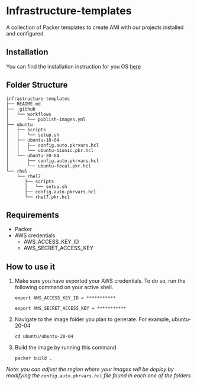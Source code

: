 # Infrastructure-templates

A collection of Packer templates to create AMI with our projects installed and configured.


## Installation

You can find the installation instruction for you OS [here](https://learn.hashicorp.com/tutorials/packer/get-started-install-cli?in=packer/aws-get-started#installing-packer)



## Folder Structure
```
infrastructure-templates
├── README.md
├── .github
│   └── workflows
│       └── publish-images.yml
├── ubuntu
│   ├── scripts
│   │   └── setup.sh
│   ├── ubuntu-18-04
│   │   ├── config.auto.pkrvars.hcl
│   │   └── ubuntu-bionic.pkr.hcl
│   └── ubuntu-20-04
│       ├── config.auto.pkrvars.hcl
│       └── ubuntu-focal.pkr.hcl
└── rhel
    └── rhel7
       ├── scripts
       │   └── setup.sh
       ├── config.auto.pkrvars.hcl
       └── rhel7.pkr.hcl

```
## Requirements

* Packer
* AWS credentials
    * AWS_ACCESS_KEY_ID
    * AWS_SECRET_ACCESS_KEY

## How to use it

1. Make sure you have exported your AWS credentials. To do so, run the following command on your active shell.
    ```
    export AWS_ACCESS_KEY_ID = ***********
    ```
    ```
    export AWS_SECRET_ACCESS_KEY = ***********
    ```

2. Navigate to the image folder you plan to generate. For example, ubuntu-20-04
    ```
    cd ubuntu/ubuntu-20-04
    ```

3. Build the image by running this command
    ```
    packer build .
    ```

*Note: you can adjust the region where your images will be deploy by modifying the `config.auto.pkrvars.hcl` file found in each one of the folders*